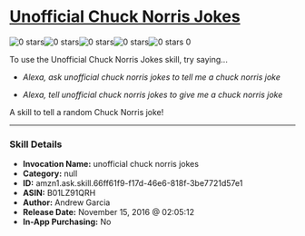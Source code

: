 # [Unofficial Chuck Norris Jokes](http://alexa.amazon.com/#skills/amzn1.ask.skill.66ff61f9-f17d-46e6-818f-3be7721d57e1)
![0 stars](../../images/ic_star_border_black_18dp_1x.png)![0 stars](../../images/ic_star_border_black_18dp_1x.png)![0 stars](../../images/ic_star_border_black_18dp_1x.png)![0 stars](../../images/ic_star_border_black_18dp_1x.png)![0 stars](../../images/ic_star_border_black_18dp_1x.png) 0

To use the Unofficial Chuck Norris Jokes skill, try saying...

* *Alexa, ask unofficial chuck norris jokes to tell me a chuck norris joke*

* *Alexa,  tell unofficial chuck norris jokes to give me a chuck norris joke*

A skill to tell a random Chuck Norris joke!

***

### Skill Details

* **Invocation Name:** unofficial chuck norris jokes
* **Category:** null
* **ID:** amzn1.ask.skill.66ff61f9-f17d-46e6-818f-3be7721d57e1
* **ASIN:** B01LZ91QRH
* **Author:** Andrew Garcia
* **Release Date:** November 15, 2016 @ 02:05:12
* **In-App Purchasing:** No
